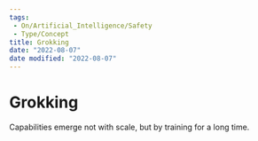 ```yaml
---
tags:
 - On/Artificial_Intelligence/Safety
 - Type/Concept
title: Grokking
date: "2022-08-07"
date modified: "2022-08-07"
---
```


# Grokking
Capabilities emerge not with scale, but by training for a long time.
